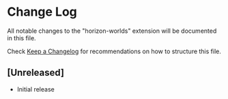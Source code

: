 # Change Log

All notable changes to the "horizon-worlds" extension will be documented in this file.

Check [Keep a Changelog](http://keepachangelog.com/) for recommendations on how to structure this file.

## [Unreleased]

- Initial release